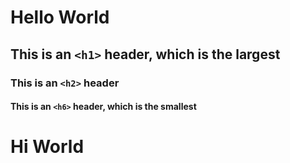 # Hello World
## This is an `<h1>` header, which is the largest
### This is an `<h2>` header
#### This is an `<h6>` header, which is the smallest
# Hi World
